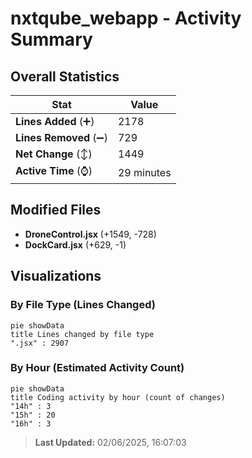 # nxtqube_webapp - Activity Summary 

## Overall Statistics

| Stat                   | Value                                                             |
| ---------------------- | ----------------------------------------------------------------- |
| **Lines Added** (➕)   | 2178                                          |
| **Lines Removed** (➖) | 729                                        |
| **Net Change** (↕)    | 1449                |
| **Active Time** (⌚)   | 29 minutes |


## Modified Files
- **DroneControl.jsx** (+1549, -728)
- **DockCard.jsx** (+629, -1)

## Visualizations

### By File Type (Lines Changed)

```mermaid
pie showData
title Lines changed by file type
".jsx" : 2907
```

### By Hour (Estimated Activity Count)

```mermaid
pie showData
title Coding activity by hour (count of changes)
"14h" : 3
"15h" : 20
"16h" : 3
```


> **Last Updated:** 02/06/2025, 16:07:03